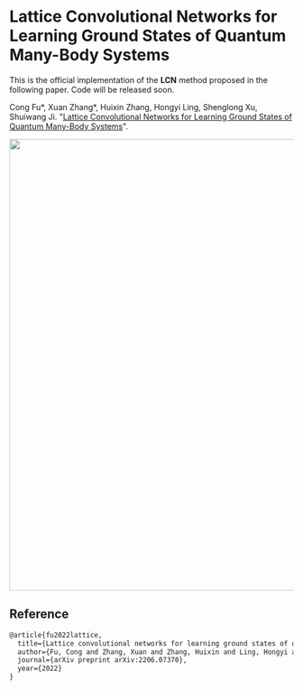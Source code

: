 # Lattice Convolutional Networks for Learning Ground States of Quantum Many-Body Systems

This is the official implementation of the **LCN** method proposed in the following paper. Code will be released soon.

Cong Fu*, Xuan Zhang*, Huixin Zhang, Hongyi Ling, Shenglong Xu, Shuiwang Ji. "[Lattice Convolutional Networks for Learning Ground States of Quantum Many-Body Systems](https://arxiv.org/abs/2206.07370)".

<p align="center">
<img src="https://github.com/divelab/AIRS/blob/main/OpenQM/LCN/assets/LCN.png" width="800" class="center" alt=""/>
    <br/>
</p>

## Reference
```latex
@article{fu2022lattice,
  title={Lattice convolutional networks for learning ground states of quantum many-body systems},
  author={Fu, Cong and Zhang, Xuan and Zhang, Huixin and Ling, Hongyi and Xu, Shenglong and Ji, Shuiwang},
  journal={arXiv preprint arXiv:2206.07370},
  year={2022}
}
```

